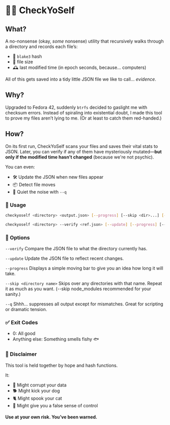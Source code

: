 # 🕵️‍♂️ CheckYoSelf

## What?

A no-nonsense (okay, *some* nonsense) utility that recursively walks through a directory and records each file’s:

- 🧬 `blake3` hash
- 📏 file size
- 🕰️ last modified time (in epoch seconds, because... computers)

All of this gets saved into a tidy little JSON file we like to call... *evidence*.


## Why?

Upgraded to Fedora 42, suddenly `btrfs` decided to gaslight me with checksum errors.
Instead of spiraling into existential doubt, I made this tool to prove my files aren’t lying to me. (Or at least to catch them red-handed.)


## How?

On its first run, CheckYoSelf scans your files and saves their vital stats to JSON.
Later, you can verify if any of them have mysteriously mutated—**but only if the modified time hasn’t changed** (because we're not psychic).

You can even:
- 🛠️ Update the JSON when new files appear
- 📦 Detect file moves
- 🫣 Quiet the noise with `--q`


### 🧪 Usage

```bash
checkyoself <directory> <output.json> [--progress] [--skip <dir>...] [--q]

checkyoself <directory> --verify <ref.json> [--update] [--progress] [--skip <dir>...] [--q]

```

### 🧹 Options

`--verify` Compare the JSON file to what the directory currently has.

`--update` Update the JSON file to reflect recent changes.

`--progress` Displays a simple moving bar to give you an idea how long it will take.

` --skip <directory name> ` Skips over any directories with that name. Repeat it as much as you want. (--skip node_modules recommended for your sanity.)

`--q` Shhh... suppresses all output except for mismatches. Great for scripting or dramatic tension.

### ✅ Exit Codes

* 0: All good
* Anything else: Something smells fishy 🐟

### 🚨 Disclaimer

This tool is held together by hope and hash functions.

It:

* 🧨 Might corrupt your data
* 🐕 Might kick your dog
* 🐈 Might spook your cat
* 🧘 Might give you a false sense of control

#### Use at your own risk. You’ve been warned.
